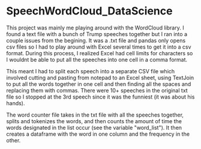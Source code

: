 # SpeechWordCloud_DataScience

This project was mainly me playing around with the WordCloud library. I found a text file with a bunch of Trump speeches together but I ran into a couple issues from the begining. It was a .txt file and pandas only opens csv files so I had to play around with Excel several times to get it into a csv format. During this process, I realized Excel had cell limits for characters so I wouldnt be able to put all the speeches into one cell in a comma format. 

This meant I had to split each speech into a separate CSV file which involved cutting and pasting from notepad to an Excel sheet, using TextJoin to put all the words together in one cell and then finding all the spaces and replacing them with commas. There were 10+ speeches in the original txt file so I stopped at the 3rd speech since it was the funniest (it was about his hands).


The word counter file takes in the txt file with all the speeches together, splits and tokenizes the words, and then counts the amount of time the words designated in the list occur (see the variable "word_list"). It then creates a dataframe with the word in one column and the frequency in the other.
